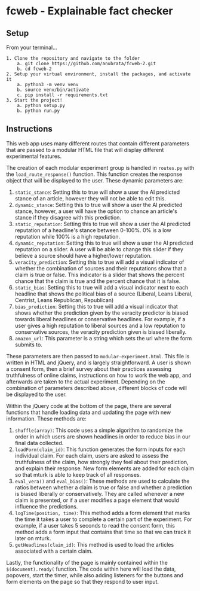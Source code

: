 # fcweb - Explainable fact checker


## Setup
From your terminal...

    1. Clone the repository and navigate to the folder
        a. git clone https://github.com/anubrata/fcweb-2.git
        b. cd fcweb-2
    2. Setup your virtual environment, install the packages, and activate it
        a. python3 -m venv venv
        b. source venv/bin/activate
        c. pip install -r requirements.txt
    3. Start the project!
        a. python setup.py
        b. python run.py
     
## Instructions 
This web app uses many different routes that contain different parameters that are passed to a modular HTML file that will display different experimental features.

The creation of each modular experiment group is handled in `routes.py` with the `load_route_response()` function. This function creates the response object that will be displayed to the user. These dynamic parameters are:

 1. `static_stance`: Setting this to true will show a user the AI predicted stance of an article, however they will not be able to edit this.
 2. `dynamic_stance`: Setting this to true will show a user the AI predicted stance, however, a user will have the option to chance an article's stance if they disagree with this prediction.
 3. `static_reputation`: Setting this to true will show a user the AI predicted reputation of a headline's stance between 0-100%. 0% is a low reputation while 100% is a high reputation.
 4. `dynamic_reputation`: Setting this to true will show a user the AI predicted reputation on a slider. A user will be able to change this slider if they believe a source should have a higher/lower reputation.
 5. `veracity_prediction`: Setting this to true will add a visual indicator of whether the combination of sources and their reputations show that a claim is true or false. This indicator is a slider that shows the percent chance that the claim is true and the percent chance that it is false.
 6. `static_bias`: Setting this to true will add a visual indicator next to each headline that shows the political bias of a source (Liberal, Leans Liberal, Centrist, Leans Republican, Republican)
 7. `bias_prediction`: Setting this to true will add a visual indicator that shows whether the prediction given by the veracity predictor is biased towards liberal headlines or conservative headlines. For example, if a user gives a high reputation to liberal sources and a low reputation to conservative sources, the veracity prediction given is biased liberally.
 8. `amazon_url`: This parameter is a string which sets the url where the form submits to.

These parameters are then passed to `modular-experiment.html`. This file is written in HTML and jQuery, and is largely straightforward. A user is shown a consent form, then a brief survey about their practices assessing truthfulness of online claims, instructions on how to work the web app, and afterwards are taken to the actual experiment. Depending on the combination of parameters described above, different blocks of code will be displayed to the user. 

Within the jQuery code at the bottom of the page, there are several functions that handle loading data and updating the page with new information. These methods are:

 1. `shuffle(array)`: This code uses a simple algorithm to randomize the order in which users are shown headlines in order to reduce bias in our final data collected.
 2. `loadForm(claim_id)`: This function generates the form inputs for each individual claim. For each claim, users are asked to assess the truthfulness of the claim, how strongly they feel about their prediction, and explain their response. New form elements are added for each claim so that mturk is able to keep track of all responses.
 3. `eval_vera()` and `eval_bias()`: These methods are used to calculate the ratios between whether a claim is true or false and whether a prediction is biased liberally or conservatively. They are called whenever a new claim is presented, or if a user modifies a page element that would influence the predictions.
 4. `logTime(position, time)`: This method adds a form element that marks the time it takes a user to complete a certain part of the experiment. For example, if a user takes 5 seconds to read the consent form, this method adds a form input that contains that time so that we can track it later on mturk.
 5. `getHeadlines(claim_id)`: This method is used to load the articles associated with a certain claim. 

Lastly, the functionality of the page is mainly contained within the `$(document).ready(` function. The code within here will load the data, popovers, start the timer, while also adding listeners for the buttons and form elements on the page so that they respond to user input.  
